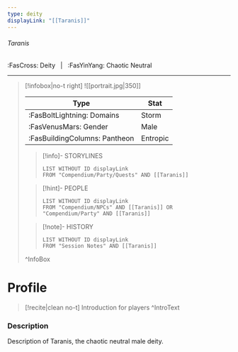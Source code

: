 ```yaml
---
type: deity
displayLink: "[[Taranis]]"
---
```


###### Taranis
<span class="sub2">:FasCross: Deity &nbsp; | &nbsp; :FasYinYang: Chaotic Neutral</span>
___

> [!infobox|no-t right]
> ![[portrait.jpg|350]]
>
> | Type | Stat |
> | ---- | ---- |
> | :FasBoltLightning: Domains | Storm |
> | :FasVenusMars: Gender | Male |
> | :FasBuildingColumns: Pantheon | Entropic |
>
>> [!info]- STORYLINES
>>```dataview
>>LIST WITHOUT ID displayLink
>>FROM "Compendium/Party/Quests" AND [[Taranis]]
>
>> [!hint]-  PEOPLE
>>```dataview
>>LIST WITHOUT ID displayLink
>>FROM "Compendium/NPCs" AND [[Taranis]] OR "Compendium/Party" AND [[Taranis]] 
>
>>[!note]- HISTORY
>>```dataview
>>LIST WITHOUT ID displayLink
>>FROM "Session Notes" AND [[Taranis]]
>
>^InfoBox

# Profile

> [!recite|clean no-t]
>	Introduction for players
>^IntroText

### Description
Description of Taranis, the chaotic neutral male deity.
